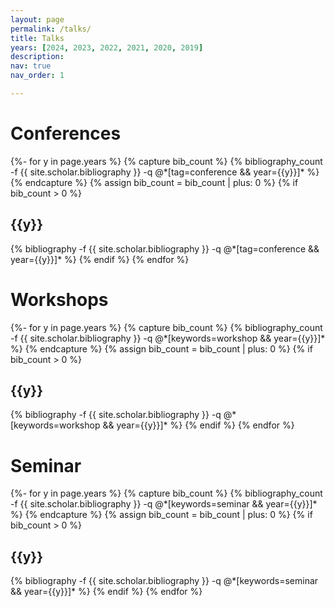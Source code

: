 ```yaml
---
layout: page
permalink: /talks/
title: Talks
years: [2024, 2023, 2022, 2021, 2020, 2019]
description: 
nav: true
nav_order: 1

---
```

<!-- _pages/publications.md -->
<div class="publications">
<h1 class="post-title">Conferences</h1>
{%- for y in page.years %}
  {% capture bib_count %} 
    {% bibliography_count -f {{ site.scholar.bibliography }} -q @*[tag=conference && year={{y}}]* %}
  {% endcapture %}
  {% assign bib_count = bib_count | plus: 0 %}
  {% if bib_count > 0 %}
    <h2 class="year">{{y}}</h2>
    {% bibliography -f {{ site.scholar.bibliography }} -q @*[tag=conference && year={{y}}]* %}
    {% endif %}
{% endfor %}

<h1 class="post-title">Workshops</h1>
{%- for y in page.years %}
  {% capture bib_count %} 
    {% bibliography_count -f {{ site.scholar.bibliography }} -q @*[keywords=workshop && year={{y}}]* %}
  {% endcapture %}
  {% assign bib_count = bib_count | plus: 0 %}
  {% if bib_count > 0 %}
    <h2 class="year">{{y}}</h2>
    {% bibliography -f {{ site.scholar.bibliography }} -q @*[keywords=workshop && year={{y}}]* %}
    {% endif %}
{% endfor %}

<h1 class="post-title">Seminar</h1>
{%- for y in page.years %}
  {% capture bib_count %} 
    {% bibliography_count -f {{ site.scholar.bibliography }} -q @*[keywords=seminar && year={{y}}]* %}
  {% endcapture %}
  {% assign bib_count = bib_count | plus: 0 %}
  {% if bib_count > 0 %}
    <h2 class="year">{{y}}</h2>
    {% bibliography -f {{ site.scholar.bibliography }} -q @*[keywords=seminar && year={{y}}]* %}
    {% endif %}
{% endfor %}
</div>
